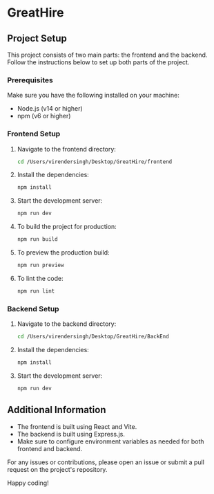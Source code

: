 # GreatHire

## Project Setup

This project consists of two main parts: the frontend and the backend. Follow the instructions below to set up both parts of the project.

### Prerequisites

Make sure you have the following installed on your machine:
- Node.js (v14 or higher)
- npm (v6 or higher)

### Frontend Setup

1. Navigate to the frontend directory:
    ```sh
    cd /Users/virendersingh/Desktop/GreatHire/frontend
    ```

2. Install the dependencies:
    ```sh
    npm install
    ```

3. Start the development server:
    ```sh
    npm run dev
    ```

4. To build the project for production:
    ```sh
    npm run build
    ```

5. To preview the production build:
    ```sh
    npm run preview
    ```

6. To lint the code:
    ```sh
    npm run lint
    ```

### Backend Setup

1. Navigate to the backend directory:
    ```sh
    cd /Users/virendersingh/Desktop/GreatHire/BackEnd
    ```

2. Install the dependencies:
    ```sh
    npm install
    ```

3. Start the development server:
    ```sh
    npm run dev
    ```

## Additional Information

- The frontend is built using React and Vite.
- The backend is built using Express.js.
- Make sure to configure environment variables as needed for both frontend and backend.

For any issues or contributions, please open an issue or submit a pull request on the project's repository.

Happy coding!